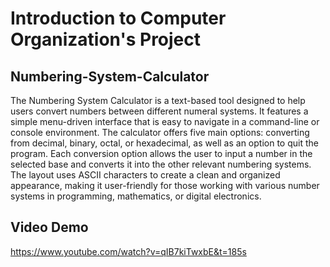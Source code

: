 # Introduction to Computer Organization's Project

## Numbering-System-Calculator
The Numbering System Calculator is a text-based tool designed to help users convert numbers between different numeral systems. It features a simple menu-driven interface that is easy to navigate in a command-line or console environment. The calculator offers five main options: converting from decimal, binary, octal, or hexadecimal, as well as an option to quit the program. Each conversion option allows the user to input a number in the selected base and converts it into the other relevant numbering systems. The layout uses ASCII characters to create a clean and organized appearance, making it user-friendly for those working with various number systems in programming, mathematics, or digital electronics.

## Video Demo
https://www.youtube.com/watch?v=qIB7kiTwxbE&t=185s

